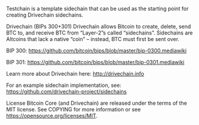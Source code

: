 Testchain is a template sidechain that can be used as the starting point for creating Drivechain sidechains.

Drivechain (BIPs 300+301)
Drivechain allows Bitcoin to create, delete, send BTC to, and receive BTC from “Layer-2”s called “sidechains”. Sidechains are Altcoins that lack a native “coin” – instead, BTC must first be sent over.

BIP 300: https://github.com/bitcoin/bips/blob/master/bip-0300.mediawiki

BIP 301: https://github.com/bitcoin/bips/blob/master/bip-0301.mediawiki

Learn more about Drivechain here: http://drivechain.info

For an example sidechain implementation, see: https://github.com/drivechain-project/sidechains

License
Bitcoin Core (and Drivechain) are released under the terms of the MIT license. See COPYING for more information or see https://opensource.org/licenses/MIT.
